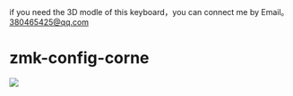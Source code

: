if you  need the 3D modle of this  keyboard，you can  connect me by Email。380465425@qq.com
# zmk-config-corne


<img src="keymap-drawer/corne.svg" >


